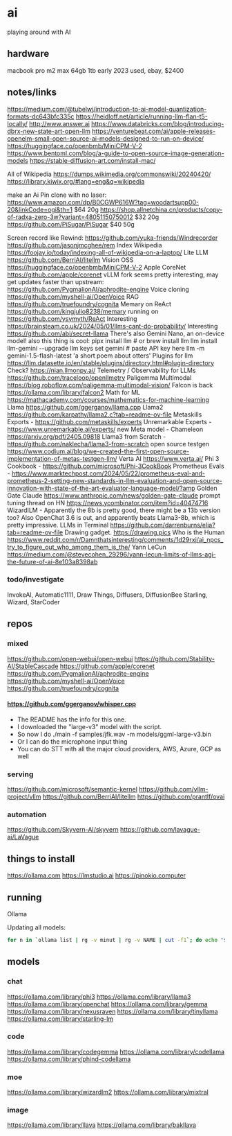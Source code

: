 # ai

playing around with AI

## hardware

macbook pro m2 max 64gb 1tb early 2023 used, ebay, $2400

## notes/links

https://medium.com/@tubelwj/introduction-to-ai-model-quantization-formats-dc643bfc335c
https://heidloff.net/article/running-llm-flan-t5-locally/
http://www.answer.ai
https://www.databricks.com/blog/introducing-dbrx-new-state-art-open-llm
https://venturebeat.com/ai/apple-releases-openelm-small-open-source-ai-models-designed-to-run-on-device/
https://huggingface.co/openbmb/MiniCPM-V-2
https://www.bentoml.com/blog/a-guide-to-open-source-image-generation-models
https://stable-diffusion-art.com/install-mac/

All of Wikipedia
https://dumps.wikimedia.org/commonswiki/20240420/
https://library.kiwix.org/#lang=eng&q=wikipedia

make an Ai Pin clone with no laser:
https://www.amazon.com/dp/B0CGWP616W?tag=woodartsupp00-20&linkCode=ogi&th=1 $64 20g
https://shop.allnetchina.cn/products/copy-of-radxa-zero-3w?variant=48051150750012 $32 20g
https://github.com/PiSugar/PiSugar $40 50g

Screen record like Rewind: https://github.com/yuka-friends/Windrecorder https://github.com/jasonjmcghee/rem
Index Wikipedia https://foojay.io/today/indexing-all-of-wikipedia-on-a-laptop/
Lite LLM https://github.com/BerriAI/litellm
Vision OSS https://huggingface.co/openbmb/MiniCPM-V-2 
Apple CoreNet https://github.com/apple/corenet
vLLM fork seems pretty interesting, may get updates faster than upstream: https://github.com/PygmalionAI/aphrodite-engine
Voice cloning https://github.com/myshell-ai/OpenVoice
RAG https://github.com/truefoundry/cognita
Memary on ReAct https://github.com/kingjulio8238/memary running on https://github.com/ysymyth/ReAct
Interesting https://brainsteam.co.uk/2024/05/01/llms-cant-do-probability/
Interesting https://github.com/abi/secret-llama
There's also Gemini Nano, an on-device model!
also this thing is cool:
    pipx install llm # or brew install llm
    llm install llm-gemini --upgrade
    llm keys set gemini
    # paste API key here
    llm -m gemini-1.5-flash-latest 'a short poem about otters'
Plugins for llm https://llm.datasette.io/en/stable/plugins/directory.html#plugin-directory
Check? https://nian.llmonpy.ai/
Telemetry / Observability for LLMs https://github.com/traceloop/openllmetry
Paligemma Multimodal https://blog.roboflow.com/paligemma-multimodal-vision/
Falcon is back https://ollama.com/library/falcon2
Math for ML https://mathacademy.com/courses/mathematics-for-machine-learning
Llama https://github.com/ggerganov/llama.cpp
Llama2 https://github.com/karpathy/llama2.c?tab=readme-ov-file
Metaskills Exports - https://github.com/metaskills/experts
Unremarkable Experts - https://www.unremarkable.ai/experts/
new Meta model - Chameleon https://arxiv.org/pdf/2405.09818
Llama3 from Scratch - https://github.com/naklecha/llama3-from-scratch
open source testgen https://www.codium.ai/blog/we-created-the-first-open-source-implementation-of-metas-testgen-llm/ 
Verta AI https://www.verta.ai/
Phi 3 Cookbook - https://github.com/microsoft/Phi-3CookBook
Prometheus Evals - https://www.marktechpost.com/2024/05/22/prometheus-eval-and-prometheus-2-setting-new-standards-in-llm-evaluation-and-open-source-innovation-with-state-of-the-art-evaluator-language-model/?amp
Golden Gate Claude https://www.anthropic.com/news/golden-gate-claude
prompt tuning thread on HN https://news.ycombinator.com/item?id=40474716
WizardILM - Apparently the 8b is pretty good, there might be a 13b version too? Also OpenChat 3.6 is out, and apparently beats Llama3-8b, which is pretty impressive.
LLMs in Terminal https://github.com/darrenburns/elia?tab=readme-ov-file
Drawing gadget. https://drawing.pics
Who is the Human https://www.reddit.com/r/Damnthatsinteresting/comments/1d29rxj/ai_npcs_try_to_figure_out_who_among_them_is_the/
Yann LeCun https://medium.com/@stevecohen_29296/yann-lecun-limits-of-llms-agi-the-future-of-ai-8e103a8398ab

### todo/investigate

InvokeAI, Automatic1111, Draw Things, Diffusers, DiffusionBee
Starling, Wizard, StarCoder

## repos

### mixed

https://github.com/open-webui/open-webui
https://github.com/Stability-AI/StableCascade
https://github.com/apple/corenet
https://github.com/PygmalionAI/aphrodite-engine
https://github.com/myshell-ai/OpenVoice
https://github.com/truefoundry/cognita

#### https://github.com/ggerganov/whisper.cpp

* The README has the info for this one. 
* I downloaded the "large-v3" model with the script.
* So now I do ./main -f samples/jfk.wav -m models/ggml-large-v3.bin 
* Or I can do the microphone input thing
* You can do STT with all the major cloud providers, AWS, Azure, GCP as well

### serving

https://github.com/microsoft/semantic-kernel
https://github.com/vllm-project/vllm
https://github.com/BerriAI/litellm
https://github.com/prantlf/ovai

### automation

https://github.com/Skyvern-AI/skyvern
https://github.com/lavague-ai/LaVague

## things to install

https://ollama.com
https://lmstudio.ai
https://pinokio.computer

## running

Ollama

Updating all models:
```bash
for n in `ollama list | rg -v minut | rg -v NAME | cut -f1`; do echo "$n - Starting"; ollama pull $n; echo "$n - Done"; done;
```

## models

### chat

https://ollama.com/library/phi3
https://ollama.com/library/llama3
https://ollama.com/library/openchat
https://ollama.com/library/gemma
https://ollama.com/library/nexusraven
https://ollama.com/library/tinyllama
https://ollama.com/library/starling-lm

### code

https://ollama.com/library/codegemma
https://ollama.com/library/codellama
https://ollama.com/library/phind-codellama

### moe

https://ollama.com/library/wizardlm2
https://ollama.com/library/mixtral

### image

https://ollama.com/library/llava
https://ollama.com/library/bakllava
